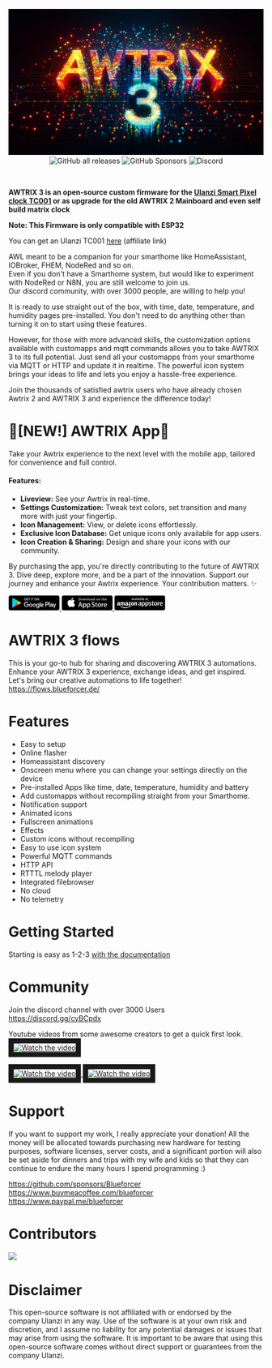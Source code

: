 <!-- markdownlint-configure-file {
  "MD013": {
    "code_blocks": false,
    "tables": false
  },
  "MD033": false,
  "MD041": false
} -->

<div align="center">
  
![Alt text](/cover.png?raw=true "logo")
<br>
![GitHub all releases](https://img.shields.io/github/downloads/blueforcer/awtrix3/total?style=flat-square)
![GitHub Sponsors](https://img.shields.io/github/sponsors/blueforcer?style=flat-square)
![Discord](https://img.shields.io/discord/546407049148366859?label=Discord&style=flat-square)
</div>  
<br>  
  
**AWTRIX 3 is an open‑source custom firmware for the [Ulanzi Smart Pixel clock TC001](https://www.ulanzi.com/products/ulanzi-pixel-smart-clock-2882?ref=28e02dxl) or as upgrade for the old AWTRIX 2 Mainboard and even self build matrix clock**

**Note: This Firmware is only compatible with ESP32**

You can get an Ulanzi TC001 [here](https://www.ulanzi.com/products/ulanzi-pixel-smart-clock-2882?ref=28e02dxl) (affiliate link)

AWL meant to be a companion for your smarthome like HomeAssistant, IOBroker, FHEM, NodeRed and so on.    
Even if you don't have a Smarthome system, but would like to experiment with NodeRed or N8N, you are still welcome to join us.  
Our discord community, with over 3000 people, are willing to help you!  

It is ready to use straight out of the box, with time, date, temperature, and humidity pages pre-installed. You don't need to do anything other than turning it on to start using these features.    

However, for those with more advanced skills, the customization options available with customapps and mqtt commands allows you to take AWTRIX 3 to its full potential.
Just send all your customapps from your smarthome via MQTT or HTTP and update it in realtime.
The powerful icon system brings your ideas to life and lets you enjoy a hassle-free experience.   

Join the thousands of satisfied awtrix users who have already chosen Awtrix 2 and AWTRIX 3 and experience the difference today! 
  


# 🌟[NEW!] AWTRIX App🌟
Take your Awtrix experience to the next level with the mobile app, tailored for convenience and full control.

#### **Features:**
- **Liveview:** See your Awtrix in real-time.
- **Settings Customization:** Tweak text colors, set transition and many more with just your fingertip.
- **Icon Management:** View, or delete icons effortlessly.
- **Exclusive Icon Database:** Get unique icons only available for app users.
- **Icon Creation & Sharing:** Design and share your icons with our community.

By purchasing the app, you're directly contributing to the future of AWTRIX 3. Dive deep, explore more, and be a part of the innovation.
Support our journey and enhance your Awtrix experience. Your contribution matters. ✨

<a href='https://play.google.com/store/apps/details?id=de.awtrix.light&pcampaignid=pcampaignidMKT-Other-global-all-co-prtnr-py-PartBadge-Mar2515-1'>
  <img style="width: 20%; height: auto;" alt='Get it on Google Play' src='playstore_button.png'/>
</a>
<a href='https://apps.apple.com/de/app/awtrix3/id6459478110'>
  <img style="width: 20%; height: auto;" alt='Get it on Google Play' src='appstore_button.png'/>
</a>
<a href='https://www.amazon.com/gp/product/B0CGQ4JZX4'>
  <img style="width: 20%; height: auto;" alt='Get it on Amazon' src='amazon.png'/>
</a>




# AWTRIX 3 flows  
This is your go-to hub for sharing and discovering AWTRIX 3 automations. Enhance your AWTRIX 3 experience, exchange ideas, and get inspired. Let's bring our creative automations to life together!  
https://flows.blueforcer.de/
  
# Features
- Easy to setup
- Online flasher
- Homeassistant discovery
- Onscreen menu where you can change your settings directly on the device
- Pre-installed Apps like time, date, temperature, humidity and battery
- Add customapps without recompiling straight from your Smarthome.
- Notification support
- Animated icons
- Fullscreen animations
- Effects
- Custom icons without recompiling
- Easy to use icon system
- Powerful MQTT commands
- HTTP API
- RTTTL melody player
- Integrated filebrowser
- No cloud 
- No telemetry

# Getting Started
Starting is easy as 1-2-3
[with the documentation](https://blueforcer.github.io/awtrix3/)
  
# Community 
Join the discord channel with over 3000 Users  
https://discord.gg/cyBCpdx  

Youtube videos from some awesome creators to get a quick first look.
<br>
<a href="http://www.youtube.com/watch?feature=player_embedded&v=N0NKPJzGHuA" target="_blank">
 <img src="http://img.youtube.com/vi/N0NKPJzGHuA/mqdefault.jpg" alt="Watch the video" height="180" border="10" />
</a>  
  
<a href="http://www.youtube.com/watch?feature=player_embedded&v=BWf04wWOLHE" target="_blank">
 <img src="http://img.youtube.com/vi/BWf04wWOLHE/mqdefault.jpg" alt="Watch the video" height="180" border="10" />
</a>  
  
<a href="http://www.youtube.com/watch?feature=player_embedded&v=Wr8fHErJI0o" target="_blank">
 <img src="http://img.youtube.com/vi/Wr8fHErJI0o/mqdefault.jpg" alt="Watch the video" height="180" border="10" />
</a>
  
# Support  
If you want to support my work, I really appreciate your donation!
All the money will be allocated towards purchasing new hardware for testing purposes, software licenses, server costs, and a significant portion will also be set aside for dinners and trips with my wife and kids so that they can continue to endure the many hours I spend programming :) 
  
https://github.com/sponsors/Blueforcer  
https://www.buymeacoffee.com/blueforcer  
https://www.paypal.me/blueforcer  
  
# Contributors 
<a href="https://github.com/Blueforcer/awtrix3/graphs/contributors">
  <img src="https://contrib.rocks/image?repo=Blueforcer/awtrix3" />
</a>

# Disclaimer
This open-source software is not affiliated with or endorsed by the company Ulanzi in any way. Use of the software is at your own risk and discretion, and I assume no liability for any potential damages or issues that may arise from using the software. It is important to be aware that using this open-source software comes without direct support or guarantees from the company Ulanzi.
